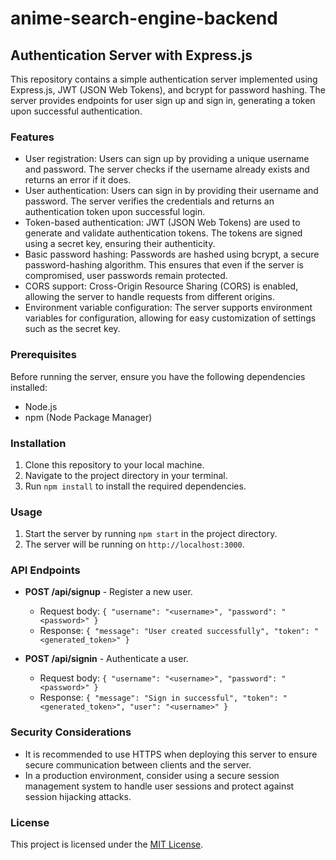 # anime-search-engine-backend

## Authentication Server with Express.js

This repository contains a simple authentication server implemented using Express.js, JWT (JSON Web Tokens), and bcrypt for password hashing. The server provides endpoints for user sign up and sign in, generating a token upon successful authentication.

### Features

- User registration: Users can sign up by providing a unique username and password. The server checks if the username already exists and returns an error if it does.
- User authentication: Users can sign in by providing their username and password. The server verifies the credentials and returns an authentication token upon successful login.
- Token-based authentication: JWT (JSON Web Tokens) are used to generate and validate authentication tokens. The tokens are signed using a secret key, ensuring their authenticity.
- Basic password hashing: Passwords are hashed using bcrypt, a secure password-hashing algorithm. This ensures that even if the server is compromised, user passwords remain protected.
- CORS support: Cross-Origin Resource Sharing (CORS) is enabled, allowing the server to handle requests from different origins.
- Environment variable configuration: The server supports environment variables for configuration, allowing for easy customization of settings such as the secret key.

### Prerequisites

Before running the server, ensure you have the following dependencies installed:

- Node.js
- npm (Node Package Manager)

### Installation

1. Clone this repository to your local machine.
2. Navigate to the project directory in your terminal.
3. Run `npm install` to install the required dependencies.


### Usage

1. Start the server by running `npm start` in the project directory.
2. The server will be running on `http://localhost:3000`.

### API Endpoints

- **POST /api/signup** - Register a new user.
  - Request body: `{ "username": "<username>", "password": "<password>" }`
  - Response: `{ "message": "User created successfully", "token": "<generated_token>" }`

- **POST /api/signin** - Authenticate a user.
  - Request body: `{ "username": "<username>", "password": "<password>" }`
  - Response: `{ "message": "Sign in successful", "token": "<generated_token>", "user": "<username>" }`

### Security Considerations

- It is recommended to use HTTPS when deploying this server to ensure secure communication between clients and the server.
- In a production environment, consider using a secure session management system to handle user sessions and protect against session hijacking attacks.

### License

This project is licensed under the [MIT License](LICENSE).
